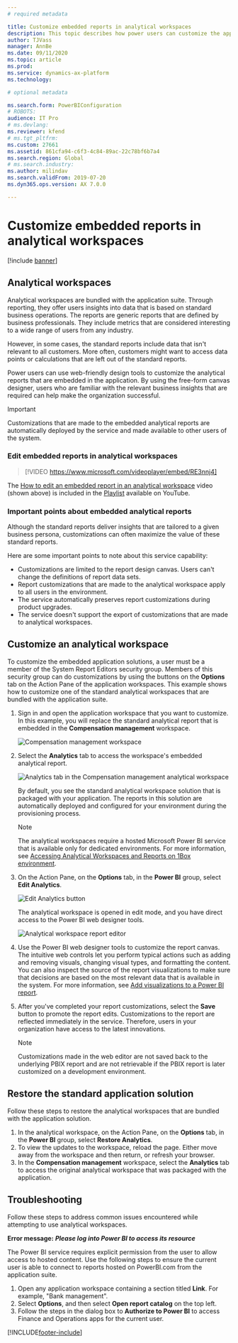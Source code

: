 ```yaml
---
# required metadata

title: Customize embedded reports in analytical workspaces
description: This topic describes how power users can customize the application reports that are embedded in analytical workspaces.
author: TJVass
manager: AnnBe
ms.date: 09/11/2020
ms.topic: article
ms.prod: 
ms.service: dynamics-ax-platform
ms.technology: 

# optional metadata

ms.search.form: PowerBIConfiguration
# ROBOTS: 
audience: IT Pro
# ms.devlang: 
ms.reviewer: kfend
# ms.tgt_pltfrm: 
ms.custom: 27661
ms.assetid: 861cfa94-c6f3-4c84-89ac-22c78bf6b7a4
ms.search.region: Global
# ms.search.industry: 
ms.author: milindav
ms.search.validFrom: 2019-07-20
ms.dyn365.ops.version: AX 7.0.0

---
```


# Customize embedded reports in analytical workspaces

[!include [banner](../includes/banner.md)]


## Analytical workspaces

Analytical workspaces are bundled with the application suite. Through reporting, they offer users insights into data that is based on standard business operations. The reports are generic reports that are defined by business professionals. They include metrics that are considered interesting to a wide range of users from any industry.

However, in some cases, the standard reports include data that isn't relevant to all customers. More often, customers might want to access data points or calculations that are left out of the standard reports.

Power users can use web-friendly design tools to customize the analytical reports that are embedded in the application. By using the free-form canvas designer, users who are familiar with the relevant business insights that are required can help make the organization successful.

> [!IMPORTANT]
> Customizations that are made to the embedded analytical reports are automatically deployed by the service and made available to other users of the system.

### Edit embedded reports in analytical workspaces

> [!VIDEO https://www.microsoft.com/videoplayer/embed/RE3nnj4]

The [How to edit an embedded report in an analytical workspace](https://youtu.be/_8WlwmSggcQ) video (shown above) is included in the [Playlist](https://www.youtube.com/playlist?list=PLcakwueIHoT_SYfIaPGoOhloFoCXiUSyW) available on YouTube.

### Important points about embedded analytical reports

Although the standard reports deliver insights that are tailored to a given business persona, customizations can often maximize the value of these standard reports.

Here are some important points to note about this service capability:

- Customizations are limited to the report design canvas. Users can't change the definitions of report data sets.
- Report customizations that are made to the analytical workspace apply to all users in the environment.
- The service automatically preserves report customizations during product upgrades.
- The service doesn't support the export of customizations that are made to analytical workspaces.

## Customize an analytical workspace

To customize the embedded application solutions, a user must be a member of the System Report Editors security group. Members of this security group can do customizations by using the buttons on the **Options** tab on the Action Pane of the application workspaces. This example shows how to customize one of the standard analytical workspaces that are bundled with the application suite.

1. Sign in and open the application workspace that you want to customize. In this example, you will replace the standard analytical report that is embedded in the **Compensation management** workspace.

    ![Compensation management workspace](media/compensation-management-workspace.png)

2. Select the **Analytics** tab to access the workspace's embedded analytical report.

    ![Analytics tab in the Compensation management analytical workspace](media/compensation-management-analytics.png)

    By default, you see the standard analytical workspace solution that is packaged with your application. The reports in this solution are automatically deployed and configured for your environment during the provisioning process.

    > [!NOTE]
    > The analytical workspaces require a hosted Microsoft Power BI service that is available only for dedicated environments. For more information, see [Accessing Analytical Workspaces and Reports on 1Box environment](https://blogs.msdn.microsoft.com/dynamicsaxbi/2017/07/29/accessing-analytical-workspaces-on-1box-environment/).

3. On the Action Pane, on the **Options** tab, in the **Power BI** group, select **Edit Analytics**.

    ![Edit Analytics button](media/analytical-workspace-edit-entry.png)

    The analytical workspace is opened in edit mode, and you have direct access to the Power BI web designer tools.

    ![Analytical workspace report editor](media/analytical-workspace-edit-view.png)

4. Use the Power BI web designer tools to customize the report canvas. The intuitive web controls let you perform typical actions such as adding and removing visuals, changing visual types, and formatting the content. You can also inspect the source of the report visualizations to make sure that decisions are based on the most relevant data that is available in the system. For more information, see [Add visualizations to a Power BI report](https://docs.microsoft.com/power-bi/visuals/power-bi-report-add-visualizations-i).
5. After you've completed your report customizations, select the **Save** button to promote the report edits. Customizations to the report are reflected immediately in the service. Therefore, users in your organization have access to the latest innovations.

    > [!NOTE]
    > Customizations made in the web editor are not saved back to the underlying PBIX report and are not retrievable if the PBIX report is later customized on a development environment.

## Restore the standard application solution

Follow these steps to restore the analytical workspaces that are bundled with the application solution.

1. In the analytical workspace, on the Action Pane, on the **Options** tab, in the **Power BI** group, select **Restore Analytics**.
2. To view the updates to the workspace, reload the page. Either move away from the workspace and then return, or refresh your browser.
3. In the **Compensation management** workspace, select the **Analytics** tab to access the original analytical workspace that was packaged with the application.

## Troubleshooting

Follow these steps to address common issues encountered while attempting to use analytical workspaces.

**Error message:** ***Please log into Power BI to access its resource***

The Power BI service requires explicit permission from the user to allow access to hosted content. Use the following steps to ensure the current user is able to connect to reports hosted on PowerBI.com from the application suite.

1. Open any application workspace containing a section titled **Link**. For example, "Bank management".
2. Select **Options**, and then select **Open report catalog** on the top left.
3. Follow the steps in the dialog box to **Authorize to Power BI** to access Finance and Operations apps for the current user.


[!INCLUDE[footer-include](../../../includes/footer-banner.md)]